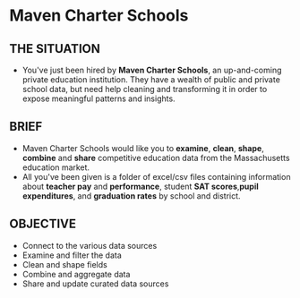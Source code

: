 # Maven Charter Schools

## THE SITUATION
- You've just been hired by **Maven Charter Schools**, an up-and-coming private education institution. They have a wealth of public and private school data, but need help cleaning and transforming it in order to expose meaningful patterns and insights.

## BRIEF
- Maven Charter Schools would like you to **examine**, **clean**, **shape**, **combine** and **share** competitive education data from the Massachusetts education market.
- All you've been given is a folder of excel/csv files containing information about **teacher pay** and **performance**, student **SAT scores**,**pupil expenditures**, and **graduation rates** by school and district.

## OBJECTIVE
- Connect to the various data sources
- Examine and filter the data
- Clean and shape fields
- Combine and aggregate data
- Share and update curated data sources
